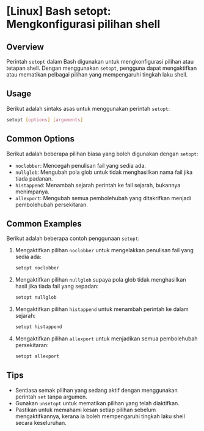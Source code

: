# [Linux] Bash setopt: Mengkonfigurasi pilihan shell

## Overview
Perintah `setopt` dalam Bash digunakan untuk mengkonfigurasi pilihan atau tetapan shell. Dengan menggunakan `setopt`, pengguna dapat mengaktifkan atau mematikan pelbagai pilihan yang mempengaruhi tingkah laku shell.

## Usage
Berikut adalah sintaks asas untuk menggunakan perintah `setopt`:

```bash
setopt [options] [arguments]
```

## Common Options
Berikut adalah beberapa pilihan biasa yang boleh digunakan dengan `setopt`:

- `noclobber`: Mencegah penulisan fail yang sedia ada.
- `nullglob`: Mengubah pola glob untuk tidak menghasilkan nama fail jika tiada padanan.
- `histappend`: Menambah sejarah perintah ke fail sejarah, bukannya menimpanya.
- `allexport`: Mengubah semua pembolehubah yang ditakrifkan menjadi pembolehubah persekitaran.

## Common Examples
Berikut adalah beberapa contoh penggunaan `setopt`:

1. Mengaktifkan pilihan `noclobber` untuk mengelakkan penulisan fail yang sedia ada:

    ```bash
    setopt noclobber
    ```

2. Mengaktifkan pilihan `nullglob` supaya pola glob tidak menghasilkan hasil jika tiada fail yang sepadan:

    ```bash
    setopt nullglob
    ```

3. Mengaktifkan pilihan `histappend` untuk menambah perintah ke dalam sejarah:

    ```bash
    setopt histappend
    ```

4. Mengaktifkan pilihan `allexport` untuk menjadikan semua pembolehubah persekitaran:

    ```bash
    setopt allexport
    ```

## Tips
- Sentiasa semak pilihan yang sedang aktif dengan menggunakan perintah `set` tanpa argumen.
- Gunakan `unsetopt` untuk mematikan pilihan yang telah diaktifkan.
- Pastikan untuk memahami kesan setiap pilihan sebelum mengaktifkannya, kerana ia boleh mempengaruhi tingkah laku shell secara keseluruhan.